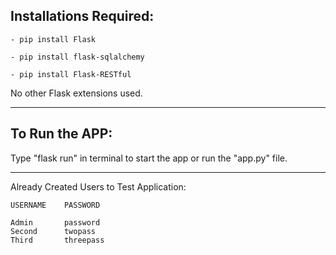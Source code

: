 ## Installations Required:

    - pip install Flask

    - pip install flask-sqlalchemy

    - pip install Flask-RESTful


No other Flask extensions used.

---

## To Run the APP:
Type "flask run" in terminal to start the app or run the "app.py" file.

---
Already Created Users to Test Application:

    USERNAME    PASSWORD

    Admin       password
    Second      twopass
    Third       threepass